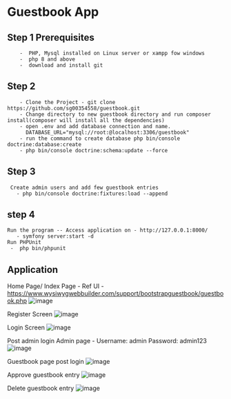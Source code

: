 # Guestbook App

## Step 1 Prerequisites   
		-  PHP, Mysql installed on Linux server or xampp fow windows   
		-  php 8 and above   
		-  download and install git    
## Step 2   
		- Clone the Project - git clone https://github.com/sg00354558/guestbook.git
		- Change directory to new guestbook directory and run composer install(composer will install all the dependencies)   
		- open .env and add database connection and name.   
		  DATABASE_URL="mysql://root:@localhost:3306/guestbook"
		- run the command to create database php bin/console doctrine:database:create  
		- php bin/console doctrine:schema:update --force
## Step 3     
	 Create admin users and add few guestbook entries   
	   - php bin/console doctrine:fixtures:load --append
## step 4
	Run the program -- Access application on - http://127.0.0.1:8000/
	   - symfony server:start -d 
	Run PHPUnit
	 -  php bin/phpunit
   
   
   
## Application
Home Page/ Index Page - Ref UI - https://www.wysiwygwebbuilder.com/support/bootstrapguestbook/guestbook.php
![image](https://user-images.githubusercontent.com/110300713/182086961-04f73f69-667e-4509-828e-16ec37064e04.png)

Register Screen
![image](https://user-images.githubusercontent.com/110300713/182087117-dbfcdd82-fc76-4901-b569-40355d3ceb79.png)

Login Screen
![image](https://user-images.githubusercontent.com/110300713/182087160-c77f3f5d-a89a-431c-aefb-459f0ab4fed1.png)

Post admin login Admin page - Username: admin Password: admin123
![image](https://user-images.githubusercontent.com/110300713/182087374-45d359ef-1566-4aa0-be7d-2aa1f8e142c4.png)

Guestbook page post login
![image](https://user-images.githubusercontent.com/110300713/182087521-110df481-a8c3-4138-ac21-5d2d33b47d2a.png)

Approve guestbook entry
![image](https://user-images.githubusercontent.com/110300713/182088361-da8f7be7-29c5-4122-8631-8c90e2077fb8.png)

Delete guestbook entry
![image](https://user-images.githubusercontent.com/110300713/182088409-a07fa10d-cf3e-4f09-93c4-23281cb396da.png)





 
